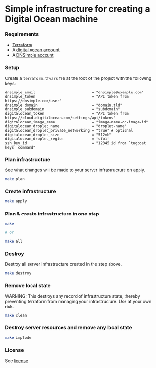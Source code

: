 # Simple infrastructure for creating a Digital Ocean machine

### Requirements

- [Terraform](https://www.terraform.io/downloads.html)
- A [digital ocean account](https://m.do.co/c/154d3aaf9ff8)
- A [DNSimple account](https://dnsimple.com/r/f52a00d5100b1b)

### Setup

Create a `terraform.tfvars` file at the root of the project with the following keys:

```
dnsimple_email                          = "dnsimple@example.com"
dnsimple_token                          = "API token from https://dnsimple.com/user"
dnsimple_domain                         = "domain.tld"
dnsimple_subdomain                      = "subdomain"
digitalocean_token                      = "API token from https://cloud.digitalocean.com/settings/api/tokens"
digitalocean_image_name                 = "image-name-or-image-id"
digitalocean_droplet_name               = "droplet-name"
digitalocean_droplet_private_networking = "true" # optional
digitalocean_droplet_size               = "512mb"
digitalocean_droplet_region             = "sfo1"
ssh_key_id                              = "12345 id from `tugboat keys` command"
```

### Plan infrastructure
See what changes will be made to your server infrastructure on apply.

``` sh
make plan
```

### Create infrastructure

``` sh
make apply
```

### Plan & create infrastructure in one step

``` sh
make

# or

make all
```

### Destroy

Destroy all server infrastructure created in the step above.

``` sh
make destroy
```

### Remove local state

WARNING: This destroys any record of infrastructure state, thereby preventing terraform from managing your infrastructure. Use at your own risk.

``` sh
make clean
```

### Destroy server resources and remove any local state

``` sh
make implode
```

### License
See [license](./LICENSE)
